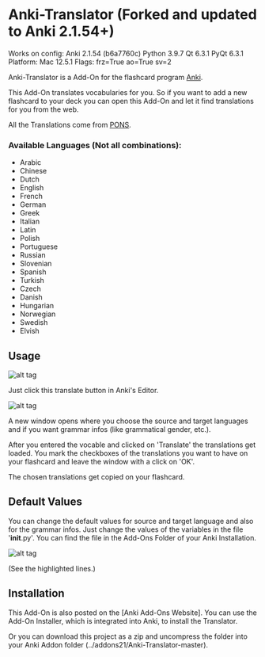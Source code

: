 # Anki-Translator (Forked and updated to Anki 2.1.54+)

Works on config:
Anki 2.1.54 (b6a7760c) Python 3.9.7 Qt 6.3.1 PyQt 6.3.1
Platform: Mac 12.5.1
Flags: frz=True ao=True sv=2


Anki-Translator is a Add-On for the flashcard program [Anki](http://ankisrs.net/).

This Add-On translates vocabularies for you. So if you want to add a new flashcard to your deck you can open this Add-On 
and let it find translations for you from the web.

All the Translations come from [PONS](http://en.pons.com/).

### Available Languages (Not all combinations):
* Arabic
* Chinese
* Dutch
* English
* French
* German
* Greek
* Italian
* Latin
* Polish
* Portuguese
* Russian
* Slovenian
* Spanish
* Turkish
* Czech
* Danish
* Hungarian
* Norwegian
* Swedish
* Elvish

## Usage
![alt tag](https://raw.githubusercontent.com/jannewulf/Anki-Translator/master/docs/Button.png)

Just click this translate button in Anki's Editor. 

![alt tag](https://raw.githubusercontent.com/jannewulf/Anki-Translator/master/docs/translated-tree.png)

A new window opens where you choose the source and target languages and if you want grammar infos (like grammatical
gender, etc.).

After you entered the vocable and clicked on 'Translate' the translations get loaded. You mark the checkboxes of the 
translations you want to have on your flashcard and leave the window with a click on 'OK'.

The chosen translations get copied on your flashcard.

## Default Values
You can change the default values for source and target language and also for the grammar infos. Just change the values 
of the variables in the file '__init__.py'. You can find the file in the Add-Ons Folder of your Anki Installation.

![alt tag](https://raw.githubusercontent.com/jannewulf/Anki-Translator/master/docs/settings.png)

(See the highlighted lines.)

## Installation
This Add-On is also posted on the [Anki Add-Ons Website]. You can use the Add-On Installer, which is integrated into Anki, to install the Translator. 


Or you can download this project as a zip and uncompress the folder into your Anki Addon folder (../addons21/Anki-Translator-master).
